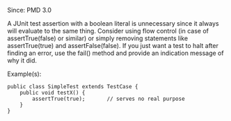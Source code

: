Since: PMD 3.0

A JUnit test assertion with a boolean literal is unnecessary since it always will evaluate to the same thing.
Consider using flow control (in case of assertTrue(false) or similar) or simply removing
statements like assertTrue(true) and assertFalse(false).  If you just want a test to halt after finding
an error, use the fail() method and provide an indication message of why it did.

Example(s):
```
public class SimpleTest extends TestCase {
    public void testX() {
        assertTrue(true);       // serves no real purpose
    }
}
```
